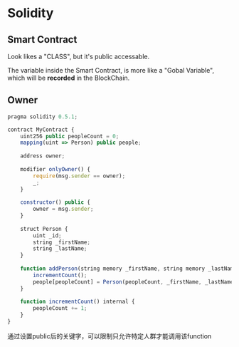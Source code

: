 # Solidity



## Smart Contract

Look likes a "CLASS", but it's public accessable. 

The variable inside the Smart Contract, is more like a "Gobal Variable", which will be **recorded** in the BlockChain.



## Owner

```js
pragma solidity 0.5.1;

contract MyContract {
    uint256 public peopleCount = 0;
    mapping(uint => Person) public people;
    
    address owner;
    
    modifier onlyOwner() {
        require(msg.sender == owner);
        _;
    }
    
    constructor() public {
        owner = msg.sender;
    }
    
    struct Person {
        uint _id;
        string _firstName;
        string _lastName;
    }
    
    function addPerson(string memory _firstName, string memory _lastName) public onlyOwner {
        incrementCount();
        people[peopleCount] = Person(peopleCount, _firstName, _lastName);
    }
    
    function incrementCount() internal {
        peopleCount += 1;
    }
}
```

通过设置public后的关键字，可以限制只允许特定人群才能调用该function


